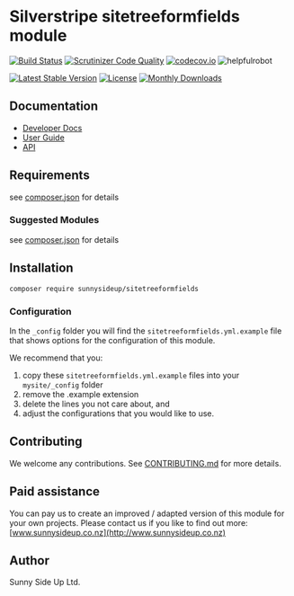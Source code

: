 # Silverstripe sitetreeformfields module
[![Build Status](https://travis-ci.org/sunnysideup/silverstripe-sitetreeformfields.svg?branch=master)](https://travis-ci.org/sunnysideup/silverstripe-sitetreeformfields)
[![Scrutinizer Code Quality](https://scrutinizer-ci.com/g/sunnysideup/silverstripe-sitetreeformfields/badges/quality-score.png?b=master)](https://scrutinizer-ci.com/g/sunnysideup/silverstripe-sitetreeformfields/?branch=master)
[![codecov.io](https://codecov.io/github/sunnysideup/silverstripe-sitetreeformfields/coverage.svg?branch=master)](https://codecov.io/github/sunnysideup/silverstripe-sitetreeformfields?branch=master)
![helpfulrobot](https://helpfulrobot.io/sunnysideup/sitetreeformfields/badge)

[![Latest Stable Version](https://poser.pugx.org/sunnysideup/sitetreeformfields/version)](https://packagist.org/packages/sunnysideup/sitetreeformfields)
[![License](https://poser.pugx.org/sunnysideup/sitetreeformfields/license)](https://packagist.org/packages/sunnysideup/sitetreeformfields)
[![Monthly Downloads](https://poser.pugx.org/sunnysideup/sitetreeformfields/d/monthly)](https://packagist.org/packages/sunnysideup/sitetreeformfields)


## Documentation



 * [Developer Docs](docs/en/INDEX.md)
 * [User Guide](docs/en/userguide.md)
 * [API](http://ssmods.com/apis/sitetreeformfields/docs/en/api/)

## Requirements



see [composer.json](composer.json) for details

### Suggested Modules



see [composer.json](composer.json) for details


## Installation


```
composer require sunnysideup/sitetreeformfields
```

### Configuration



In the `_config` folder you will find the `sitetreeformfields.yml.example`
file that shows options for the configuration of this module.

We recommend that you:

  1. copy these `sitetreeformfields.yml.example` files into your
`mysite/_config` folder
  2. remove the .example extension
  3. delete the lines you not care about, and
  4. adjust the configurations that you would like to use.


## Contributing



We welcome any contributions. See [CONTRIBUTING.md](CONTRIBUTING.md) for more details.

## Paid assistance



You can pay us to create an improved / adapted version of this module for your own projects.  Please contact us if you like to find out more: [www.sunnysideup.co.nz](http://www.sunnysideup.co.nz)

## Author



Sunny Side Up Ltd.

